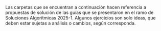 Las carpetas que se encuentran a continuación hacen referencia a propuestas de solución de las guías que se presentaron en el ramo de Soluciones Algorítmicas 2025-1.
Algunos ejercicios son solo ideas, que deben estar sujetas a análisis o cambios, según corresponda.
